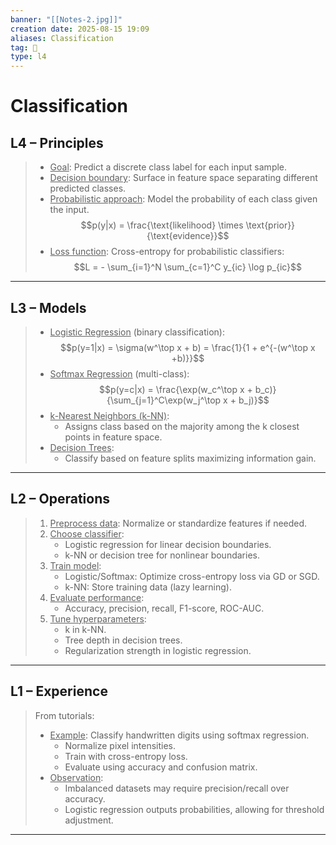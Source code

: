 ```yaml
---
banner: "[[Notes-2.jpg]]"
creation date: 2025-08-15 19:09
aliases: Classification
tag: 🧠
type: l4
---
```

# Classification

## L4 – Principles
> - <u>Goal</u>: Predict a discrete class label for each input sample.
> - <u>Decision boundary</u>: Surface in feature space separating different predicted classes.
> - <u>Probabilistic approach</u>: Model the probability of each class given the input.
> $$p(y|x) = \frac{\text{likelihood} \times \text{prior}}{\text{evidence}}$$
> - <u>Loss function</u>: Cross-entropy for probabilistic classifiers: $$L = - \sum_{i=1}^N \sum_{c=1}^C y_{ic} \log p_{ic}$$
---

## L3 – Models
> - <u>Logistic Regression</u> (binary classification): $$p(y=1|x) = \sigma(w^\top x + b) = \frac{1}{1 + e^{-(w^\top x +b)}}$$
> - <u>Softmax Regression</u> (multi-class):  $$p(y=c|x) = \frac{\exp(w_c^\top x + b_c)}{\sum_{j=1}^C\exp(w_j^\top x + b_j)}$$
> - <u>k-Nearest Neighbors (k-NN)</u>:
>   - Assigns class based on the majority among the k closest points in feature space.
> - <u>Decision Trees</u>:
>   - Classify based on feature splits maximizing information gain.
---
## L2 – Operations
> 1. <u>Preprocess data</u>: Normalize or standardize features if needed.
> 2. <u>Choose classifier</u>:
>    - Logistic regression for linear decision boundaries.
>    - k-NN or decision tree for nonlinear boundaries.
> 3. <u>Train model</u>:
>    - Logistic/Softmax: Optimize cross-entropy loss via GD or SGD.
>    - k-NN: Store training data (lazy learning).
> 4. <u>Evaluate performance</u>:
>    - Accuracy, precision, recall, F1-score, ROC-AUC.
> 5. <u>Tune hyperparameters</u>:
>    - k in k-NN.
>    - Tree depth in decision trees.
>    - Regularization strength in logistic regression.
---
## L1 – Experience
> From tutorials:
> - <u>Example</u>: Classify handwritten digits using softmax regression.
>   - Normalize pixel intensities.
>   - Train with cross-entropy loss.
>   - Evaluate using accuracy and confusion matrix.
> - <u>Observation</u>:
>   - Imbalanced datasets may require precision/recall over accuracy.
>   - Logistic regression outputs probabilities, allowing for threshold adjustment.
---

